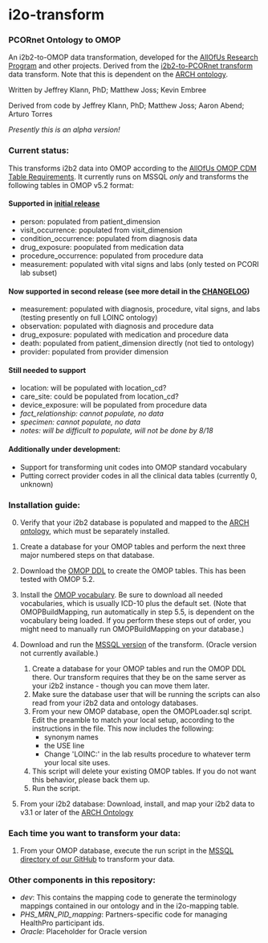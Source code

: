 # i2o-transform
### PCORnet Ontology to OMOP 
An i2b2-to-OMOP data transformation, developed for the [AllOfUs Research Program](https://www.nih.gov/research-training/allofus-research-program) and other projects. Derived from the [i2b2-to-PCORnet transform](https://github.com/ARCH-commons/i2p-transform) data transform. Note that this is dependent on the [ARCH ontology](https://github.com/ARCH-commons/arch-ontology).

Written by Jeffrey Klann, PhD; Matthew Joss; Kevin Embree

Derived from code by Jeffrey Klann, PhD; Matthew Joss; Aaron Abend; Arturo Torres

_Presently this is an alpha version!_

### Current status:
This transforms i2b2 data into OMOP according to the [AllOfUs OMOP CDM Table Requirements](https://sites.google.com/view/ehrupload/omop-tables). It currently runs on MSSQL _only_ and transforms the following tables in OMOP v5.2 format:

#### Supported in [initial release](https://github.com/i2b2-omop/i2o-transform/releases/tag/0.1)
* person: populated from patient_dimension
* visit_occurrence: populated from visit_dimension
* condition_occurrence: populated from diagnosis data
* drug_exposure: poopulated from medication data
* procedure_occurrence: populated from procedure data
* measurement: populated with vital signs and labs (only tested on PCORI lab subset)

#### Now supported in second release (see more detail in the [CHANGELOG](https://github.com/i2b2-omop/i2o-transform/blob/master/CHANGELOG.md))
* measurement: populated with diagnosis, procedure, vital signs, and labs (testing presently on full LOINC ontology)
* observation: populated with diagnosis and procedure data
* drug_exposure: populated with medication and procedure data
* death: populated from patient_dimension directly (not tied to ontology)
* provider: populated from provider dimension

#### Still needed to support
* location: will be populated with location_cd?
* care_site: could be populated from location_cd?
* device_exposure: will be populated from procedure data
* _fact_relationship: cannot populate, no data_
* _specimen: cannot populate, no data_
* _notes: will be difficult to populate, will not be done by 8/18_

#### Additionally under development:
* Support for transforming unit codes into OMOP standard vocabulary
* Putting correct provider codes in all the clinical data tables (currently 0, unknown)

### Installation guide:
0. Verify that your i2b2 database is populated and mapped to the [ARCH ontology](https://github.com/ARCH-commons/arch-ontology), which must be separately installed.
1. Create a database for your OMOP tables and perform the next three major numbered steps on that database.
2. Download the [OMOP DDL](https://github.com/OHDSI/CommonDataModel/releases) to create the OMOP tables. This has been tested with OMOP 5.2.
3. Install the [OMOP vocabulary](http://athena.ohdsi.org/vocabulary/list). Be sure to download all needed vocabularies, which is usually ICD-10 plus the default set. (Note that OMOPBuildMapping, run automatically in step 5.5, is dependent on the vocabulary being loaded. If you perform these steps out of order, you might need to manually run OMOPBuildMapping on your database.)
4. Download and run the [MSSQL version](https://github.com/ARCH-commons/i2o-transform/tree/master/MSSQL) of the transform. (Oracle version not currently available.)
    1. Create a database for your OMOP tables and run the OMOP DDL there. Our transform requires that they be on the same server as your i2b2 instance - though you can move them later.
    2. Make sure the database user that will be running the scripts can also read from your i2b2 data and ontology databases. 
    3. From your new OMOP database, open the OMOPLoader.sql script.  Edit the preamble to match your local setup, according to the instructions in the file. This now includes the following:
        * synonym names 
        * the USE line 
        * Change 'LOINC:' in the lab results procedure to whatever term your local site uses. 
    4. This script will delete your existing OMOP tables. If you do not want this behavior, please back them up.
    5. Run the script.

5. From your i2b2 database: Download, install, and map your i2b2 data to v3.1 or later of the [ARCH Ontology](https://github.com/ARCH-commons/arch-ontology/blob/master/Documentation/INSTALL.md)

### Each time you want to transform your data:
1. From your OMOP database, execute the run script in the [MSSQL directory of our GitHub](https://github.com/ARCH-commons/i2o-transform/tree/master/MSSQL) to transform your data.

### Other components in this repository:
- *dev*: This contains the mapping code to generate the terminology mappings contained in our ontology and in the i2o-mapping table.
- *PHS_MRN_PID_mapping*: Partners-specific code for managing HealthPro participant ids.
- *Oracle*: Placeholder for Oracle version
